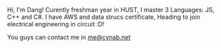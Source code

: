 Hi, I'm Dang! Curently freshman year in HUST, I master 3 Languages: JS, C++ and C#. I have AWS and data strucs certificate, Heading to join electrical engineering in circuit :D!

You guys can contact me in me@cynab.net

<!---
Cynab/Cynab is a ✨ special ✨ repository because its `README.md` (this file) appears on your GitHub profile.
You can click the Preview link to take a look at your changes.
--->

